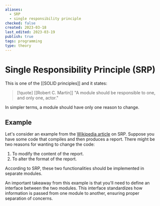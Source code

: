 ```yaml
---
aliases:
  - SRP
  - single responsibility principle
checked: false
created: 2023-03-18
last_edited: 2023-03-19
publish: true
tags: programming
type: theory
---
```

# Single Responsibility Principle (SRP)

This is one of the [[SOLID principles]] and it states:

>[!quote] [[Robert C. Martin]]
>"A module should be responsible to one, and only one, actor."

In simpler terms, a module should have only one reason to change.

## Example

Let's consider an example from the [Wikipedia article](https://en.wikipedia.org/wiki/Single-responsibility_principle) on SRP. Suppose you have some code that compiles and then produces a report. There might be two reasons for wanting to change the code:

1.  To modify the content of the report.
2.  To alter the format of the report.

According to SRP, these two functionalities should be implemented in separate modules.

An important takeaway from this example is that you'll need to define an interface between the two modules. This interface standardizes how information is passed from one module to another, ensuring proper separation of concerns.
